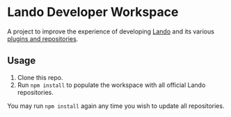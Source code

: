 # Lando Developer Workspace
A project to improve the experience of developing [Lando](https://github.com/lando/lando) and its various [plugins and repositories](https://github.com/orgs/lando/repositories).

## Usage
1. Clone this repo.
2. Run `npm install` to populate the workspace with all official Lando repositories.

You may run `npm install` again any time you wish to update all repositories.
